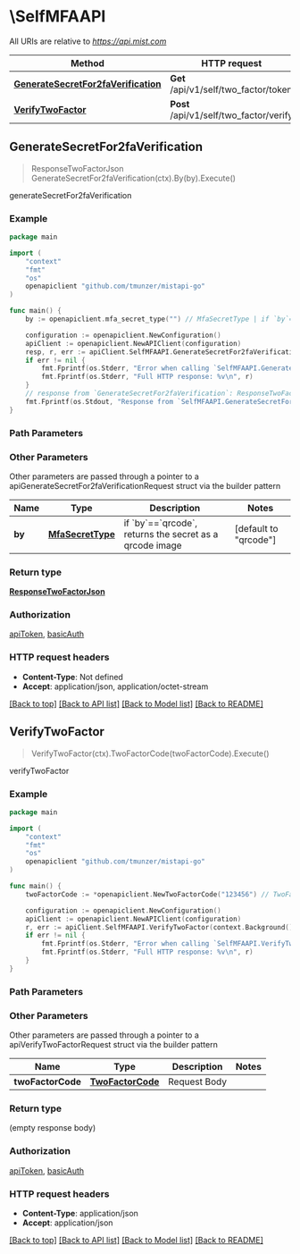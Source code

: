 # \SelfMFAAPI

All URIs are relative to *https://api.mist.com*

Method | HTTP request | Description
------------- | ------------- | -------------
[**GenerateSecretFor2faVerification**](SelfMFAAPI.md#GenerateSecretFor2faVerification) | **Get** /api/v1/self/two_factor/token | generateSecretFor2faVerification
[**VerifyTwoFactor**](SelfMFAAPI.md#VerifyTwoFactor) | **Post** /api/v1/self/two_factor/verify | verifyTwoFactor



## GenerateSecretFor2faVerification

> ResponseTwoFactorJson GenerateSecretFor2faVerification(ctx).By(by).Execute()

generateSecretFor2faVerification



### Example

```go
package main

import (
	"context"
	"fmt"
	"os"
	openapiclient "github.com/tmunzer/mistapi-go"
)

func main() {
	by := openapiclient.mfa_secret_type("") // MfaSecretType | if `by`==`qrcode`, returns the secret as a qrcode image (optional) (default to "qrcode")

	configuration := openapiclient.NewConfiguration()
	apiClient := openapiclient.NewAPIClient(configuration)
	resp, r, err := apiClient.SelfMFAAPI.GenerateSecretFor2faVerification(context.Background()).By(by).Execute()
	if err != nil {
		fmt.Fprintf(os.Stderr, "Error when calling `SelfMFAAPI.GenerateSecretFor2faVerification``: %v\n", err)
		fmt.Fprintf(os.Stderr, "Full HTTP response: %v\n", r)
	}
	// response from `GenerateSecretFor2faVerification`: ResponseTwoFactorJson
	fmt.Fprintf(os.Stdout, "Response from `SelfMFAAPI.GenerateSecretFor2faVerification`: %v\n", resp)
}
```

### Path Parameters



### Other Parameters

Other parameters are passed through a pointer to a apiGenerateSecretFor2faVerificationRequest struct via the builder pattern


Name | Type | Description  | Notes
------------- | ------------- | ------------- | -------------
 **by** | [**MfaSecretType**](MfaSecretType.md) | if &#x60;by&#x60;&#x3D;&#x3D;&#x60;qrcode&#x60;, returns the secret as a qrcode image | [default to &quot;qrcode&quot;]

### Return type

[**ResponseTwoFactorJson**](ResponseTwoFactorJson.md)

### Authorization

[apiToken](../README.md#apiToken), [basicAuth](../README.md#basicAuth)

### HTTP request headers

- **Content-Type**: Not defined
- **Accept**: application/json, application/octet-stream

[[Back to top]](#) [[Back to API list]](../README.md#documentation-for-api-endpoints)
[[Back to Model list]](../README.md#documentation-for-models)
[[Back to README]](../README.md)


## VerifyTwoFactor

> VerifyTwoFactor(ctx).TwoFactorCode(twoFactorCode).Execute()

verifyTwoFactor



### Example

```go
package main

import (
	"context"
	"fmt"
	"os"
	openapiclient "github.com/tmunzer/mistapi-go"
)

func main() {
	twoFactorCode := *openapiclient.NewTwoFactorCode("123456") // TwoFactorCode | Request Body (optional)

	configuration := openapiclient.NewConfiguration()
	apiClient := openapiclient.NewAPIClient(configuration)
	r, err := apiClient.SelfMFAAPI.VerifyTwoFactor(context.Background()).TwoFactorCode(twoFactorCode).Execute()
	if err != nil {
		fmt.Fprintf(os.Stderr, "Error when calling `SelfMFAAPI.VerifyTwoFactor``: %v\n", err)
		fmt.Fprintf(os.Stderr, "Full HTTP response: %v\n", r)
	}
}
```

### Path Parameters



### Other Parameters

Other parameters are passed through a pointer to a apiVerifyTwoFactorRequest struct via the builder pattern


Name | Type | Description  | Notes
------------- | ------------- | ------------- | -------------
 **twoFactorCode** | [**TwoFactorCode**](TwoFactorCode.md) | Request Body | 

### Return type

 (empty response body)

### Authorization

[apiToken](../README.md#apiToken), [basicAuth](../README.md#basicAuth)

### HTTP request headers

- **Content-Type**: application/json
- **Accept**: application/json

[[Back to top]](#) [[Back to API list]](../README.md#documentation-for-api-endpoints)
[[Back to Model list]](../README.md#documentation-for-models)
[[Back to README]](../README.md)

